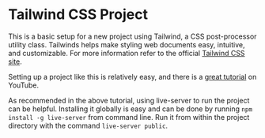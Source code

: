 # Tailwind CSS Project

This is a basic setup for a new project using Tailwind, a CSS post-processor utility class. Tailwinds helps make styling web documents easy, intuitive, and customizable. For more information refer to the official [Tailwind CSS site](https://www.tailinwindcss.com).

Setting up a project like this is relatively easy, and there is a [great tutorial](https://www.youtube.com/watch?v=21HuwjmuS7A&list=PL7CcGwsqRpSM3w9BT_21tUU8JN2SnyckR&index=1) on YouTube.

As recommended in the above tutorial, using live-server to run the project can be helpful. Installing it globally is easy and can be done by running `npm install -g live-server` from command line. Run it from within the project directory with the command `live-server public`.

